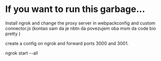 <h1>If you want to run this garbage...</h1>

<p>Install ngrok and change the proxy server in webpackconfig and custom connector.js (kontao sam da je nbtn da povezujem oba msm da code bio pretty )</p>
<p>create a config on ngrok and forward ports 3000 and 3001.</p>
<p>ngrok start --all</p>
